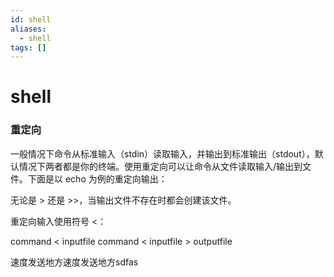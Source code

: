 ```yaml
---
id: shell
aliases:
  - shell
tags: []
---
```


# shell

### 重定向

一般情况下命令从标准输入（stdin）读取输入，并输出到标准输出（stdout），默认情况下两者都是你的终端。使用重定向可以让命令从文件读取输入/输出到文件。下面是以 echo 为例的重定向输出：

无论是 > 还是 >>，当输出文件不存在时都会创建该文件。

重定向输入使用符号 <：

command < inputfile
command < inputfile > outputfile

速度发送地方速度发送地方sdfas